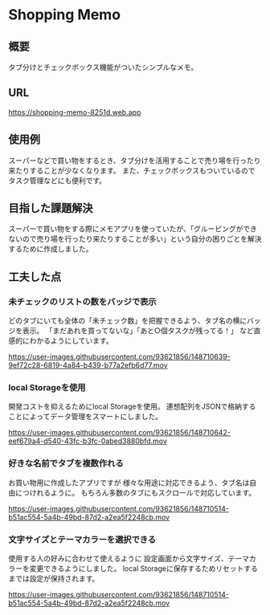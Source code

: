 # Shopping Memo

## 概要
タブ分けとチェックボックス機能がついたシンプルなメモ。

## URL
https://shopping-memo-8251d.web.app

## 使用例
スーパーなどで買い物をするとき、タブ分けを活用することで売り場を行ったり来たりすることが少なくなります。
また、チェックボックスもついているのでタスク管理などにも便利です。

## 目指した課題解決
スーパーで買い物をする際にメモアプリを使っていたが、「グルーピングができないので売り場を行ったり来たりすることが多い」という自分の困りごとを解決するために作成しました。

## 工夫した点


### 未チェックのリストの数をバッジで表示
どのタブにいても全体の「未チェック数」を把握できるよう、タブ名の横にバッジを表示。
「まだあれを買ってないな」「あと○個タスクが残ってる！」
など直感的にわかるようにしています。

https://user-images.githubusercontent.com/93621856/148710639-9ef72c28-6819-4a84-b439-b77a2efb6d77.mov


### local Storageを使用
開発コストを抑えるためにlocal Storageを使用。
連想配列をJSONで格納することによってデータ管理をスマートにしました。

https://user-images.githubusercontent.com/93621856/148710642-eef679a4-d540-43fc-b3fc-0abed3880bfd.mov


### 好きな名前でタブを複数作れる
お買い物用に作成したアプリですが
様々な用途に対応できるよう、タブ名は自由につけれるように。
もちろん多数のタブにもスクロールで対応しています。

https://user-images.githubusercontent.com/93621856/148710514-b51ac554-5a4b-49bd-87d2-a2ea5f2248cb.mov


### 文字サイズとテーマカラーを選択できる
使用する人の好みに合わせて使えるように
設定画面から文字サイズ、テーマカラーを変更できるようにしました。
local Storageに保存するためリセットするまでは設定が保持されます。

https://user-images.githubusercontent.com/93621856/148710514-b51ac554-5a4b-49bd-87d2-a2ea5f2248cb.mov
